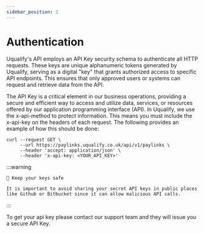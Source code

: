 ```yaml
---
sidebar_position: 2
---
```


# Authentication

Uqualify's API employs an API Key security schema to authenticate all HTTP requests. These keys are unique alphanumeric tokens generated by Uqualify, serving as a digital "key" that grants authorized access to specific API endpoints. This ensures that only approved users or systems can request and retrieve data from the API.

The API Key is a critical element in our business operations, providing a secure and efficient way to access and utilize data, services, or resources offered by our application programming interface (API). In Uqualify, we use the x-api-method to protect information. This means you must include the x-api-key on the headers of each request. The following provides an example of how this should be done:

```curl
curl --request GET \
     --url https://paylinks.uqualify.co.uk/api/v1/paylinks \
     --header 'accept: application/json' \
     --header 'x-api-key: <YOUR_API_KEY>'
```

:::warning

    🚧 Keep your keys safe

    It is important to avoid sharing your secret API keys in public places like Github or Bitbucket since it can allow malicious API calls.

:::

To get your api key please contact our support team and they will issue you a secure API Key.